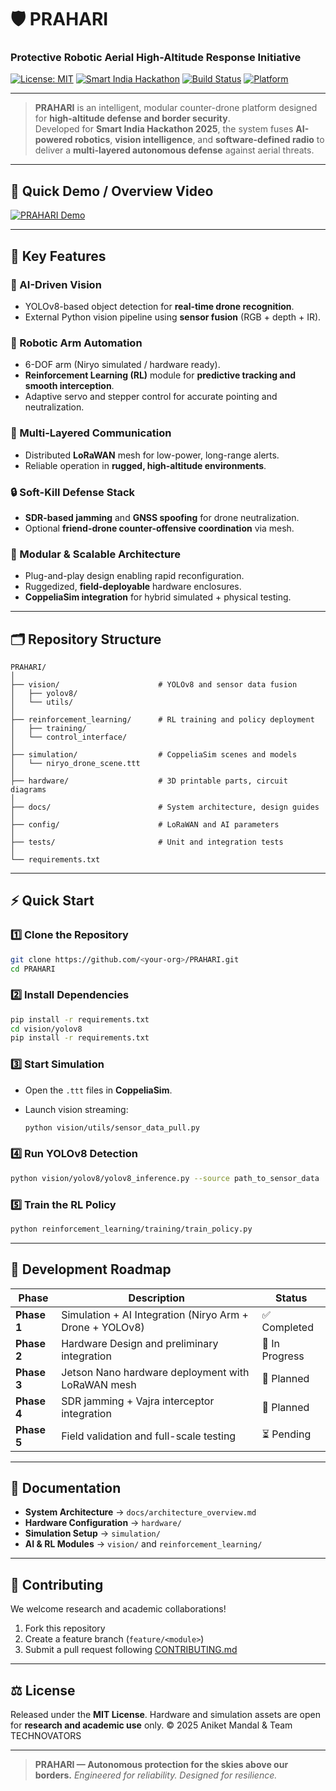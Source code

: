 # 🛡️ PRAHARI  
### **Protective Robotic Aerial High-Altitude Response Initiative**

[![License: MIT](https://img.shields.io/badge/License-MIT-blue.svg)](LICENSE)
[![Smart India Hackathon](https://img.shields.io/badge/Smart%20India%20Hackathon-2025-orange.svg)](#)
[![Build Status](https://img.shields.io/badge/Status-Prototype%20Ready-green.svg)](#)
[![Platform](https://img.shields.io/badge/Platform-Jetson%20%7C%20Python%20%7C%20ROS%20%7C%20CoppeliaSim-blue.svg)](#)

---

> **PRAHARI** is an intelligent, modular counter-drone platform designed for **high-altitude defense and border security**.  
Developed for **Smart India Hackathon 2025**, the system fuses **AI-powered robotics**, **vision intelligence**, and **software-defined radio** to deliver a **multi-layered autonomous defense** against aerial threats.

---

## 🎥 Quick Demo / Overview Video    

[![PRAHARI Demo](https://img.youtube.com/vi/mN3kXhBsl9o/0.jpg)](https://www.youtube.com/watch?v=mN3kXhBsl9o)

---

## 🚀 Key Features

### 🧠 AI-Driven Vision

* YOLOv8-based object detection for **real-time drone recognition**.
* External Python vision pipeline using **sensor fusion** (RGB + depth + IR).

### 🤖 Robotic Arm Automation

* 6-DOF arm (Niryo simulated / hardware ready).
* **Reinforcement Learning (RL)** module for **predictive tracking and smooth interception**.
* Adaptive servo and stepper control for accurate pointing and neutralization.

### 📡 Multi-Layered Communication

* Distributed **LoRaWAN** mesh for low-power, long-range alerts.
* Reliable operation in **rugged, high-altitude environments**.

### 🔒 Soft-Kill Defense Stack

* **SDR-based jamming** and **GNSS spoofing** for drone neutralization.
* Optional **friend-drone counter-offensive coordination** via mesh.

### 🧩 Modular & Scalable Architecture

* Plug-and-play design enabling rapid reconfiguration.
* Ruggedized, **field-deployable** hardware enclosures.
* **CoppeliaSim integration** for hybrid simulated + physical testing.

---

## 🗂️ Repository Structure

```
PRAHARI/
│
├── vision/                      # YOLOv8 and sensor data fusion
│   ├── yolov8/
│   └── utils/
│
├── reinforcement_learning/      # RL training and policy deployment
│   ├── training/
│   └── control_interface/
│
├── simulation/                  # CoppeliaSim scenes and models
│   └── niryo_drone_scene.ttt
│
├── hardware/                    # 3D printable parts, circuit diagrams
│
├── docs/                        # System architecture, design guides
│
├── config/                      # LoRaWAN and AI parameters
│
├── tests/                       # Unit and integration tests
│
└── requirements.txt
```

---

## ⚡ Quick Start

### 1️⃣ Clone the Repository

```bash
git clone https://github.com/<your-org>/PRAHARI.git
cd PRAHARI
```

### 2️⃣ Install Dependencies

```bash
pip install -r requirements.txt
cd vision/yolov8
pip install -r requirements.txt
```

### 3️⃣ Start Simulation

* Open the `.ttt` files in **CoppeliaSim**.
* Launch vision streaming:

  ```bash
  python vision/utils/sensor_data_pull.py
  ```

### 4️⃣ Run YOLOv8 Detection

```bash
python vision/yolov8/yolov8_inference.py --source path_to_sensor_data
```

### 5️⃣ Train the RL Policy

```bash
python reinforcement_learning/training/train_policy.py
```

---

## 🧭 Development Roadmap

| Phase       | Description                                              | Status         |
| ----------- | -------------------------------------------------------- | -------------- |
| **Phase 1** | Simulation + AI Integration (Niryo Arm + Drone + YOLOv8) | ✅ Completed    |
| **Phase 2** | Hardware Design and preliminary integration              | 🧩 In Progress |
| **Phase 3** | Jetson Nano hardware deployment with LoRaWAN mesh        | 🚧 Planned     |
| **Phase 4** | SDR jamming + Vajra interceptor integration              | 🚧 Planned      |
| **Phase 5** | Field validation and full-scale testing                  | ⏳ Pending      |

---

## 📘 Documentation

* **System Architecture** → `docs/architecture_overview.md`
* **Hardware Configuration** → `hardware/`
* **Simulation Setup** → `simulation/`
* **AI & RL Modules** → `vision/` and `reinforcement_learning/`

---

## 🤝 Contributing

We welcome research and academic collaborations!

1. Fork this repository
2. Create a feature branch (`feature/<module>`)
3. Submit a pull request following [CONTRIBUTING.md](CONTRIBUTING.md)

---

## ⚖️ License

Released under the **MIT License**.
Hardware and simulation assets are open for **research and academic use** only.
© 2025 Aniket Mandal & Team TECHNOVATORS

---

> **PRAHARI — Autonomous protection for the skies above our borders.**
> *Engineered for reliability. Designed for resilience.*

